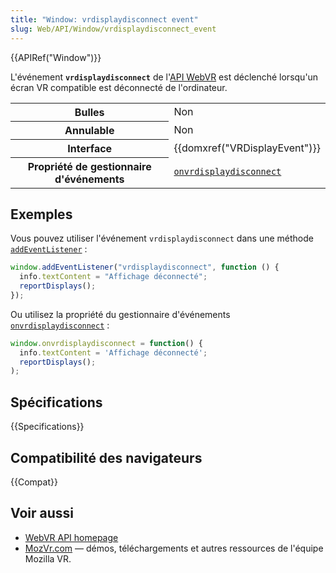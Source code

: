 ```yaml
---
title: "Window: vrdisplaydisconnect event"
slug: Web/API/Window/vrdisplaydisconnect_event
---
```


{{APIRef("Window")}}

L'événement **`vrdisplaydisconnect`** de l'[API WebVR](/fr/docs/Web/API/WebVR_API) est déclenché lorsqu'un écran VR compatible est déconnecté de l'ordinateur.

<table class="properties">
  <tbody>
    <tr>
      <th scope="row">Bulles</th>
      <td>Non</td>
    </tr>
    <tr>
      <th scope="row">Annulable</th>
      <td>Non</td>
    </tr>
    <tr>
      <th scope="row">Interface</th>
      <td>{{domxref("VRDisplayEvent")}}</td>
    </tr>
    <tr>
      <th scope="row">Propriété de gestionnaire d'événements</th>
      <td>
        <code
          ><a href="/fr/docs/Web/API/Window/onvrdisplaydisconnect"
            >onvrdisplaydisconnect</a
          ></code
        >
      </td>
    </tr>
  </tbody>
</table>

## Exemples

Vous pouvez utiliser l'événement `vrdisplaydisconnect` dans une méthode [`addEventListener`](/fr/docs/Web/API/EventTarget/addEventListener) :

```js
window.addEventListener("vrdisplaydisconnect", function () {
  info.textContent = "Affichage déconnecté";
  reportDisplays();
});
```

Ou utilisez la propriété du gestionnaire d'événements [`onvrdisplaydisconnect`](/fr/docs/Web/API/Window/onvrdisplaydisconnect) :

```js
window.onvrdisplaydisconnect = function() {
  info.textContent = 'Affichage déconnecté';
  reportDisplays();
);
```

## Spécifications

{{Specifications}}

## Compatibilité des navigateurs

{{Compat}}

## Voir aussi

- [WebVR API homepage](/fr/docs/Web/API/WebVR_API)
- [MozVr.com](http://mozvr.com/) — démos, téléchargements et autres ressources de l'équipe Mozilla VR.
